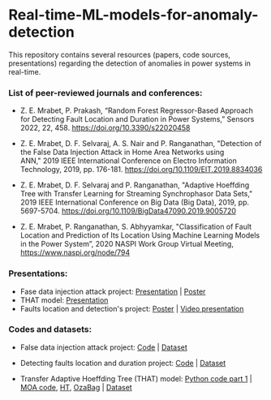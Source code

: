 # Real-time-ML-models-for-anomaly-detection

This repository contains several resources (papers, code sources, presentations) regarding the detection of anomalies in power systems in real-time. 

### List of peer-reviewed journals and conferences: 

- Z. E. Mrabet, P. Prakash, “Random Forest Regressor-Based Approach for Detecting Fault Location and Duration in Power Systems,” Sensors 2022, 22, 458. https://doi.org/10.3390/s22020458

- Z. E. Mrabet, D. F. Selvaraj, A. S. Nair and P. Ranganathan, "Detection of the False Data Injection Attack in Home Area Networks using ANN," 2019  IEEE International Conference on Electro Information Technology, 2019, pp. 176-181. https://doi.org/10.1109/EIT.2019.8834036

- Z. E. Mrabet, D. F. Selvaraj and P. Ranganathan, "Adaptive Hoeffding Tree with Transfer Learning for Streaming Synchrophasor Data Sets," 2019 IEEE International Conference on Big Data (Big Data), 2019, pp. 5697-5704. https://doi.org/10.1109/BigData47090.2019.9005720

- Z. E. Mrabet, P. Ranganathan, S. Abhyyamkar, "Classification of Fault Location and Prediction of Its Location Using Machine Learning Models in the Power System”, 2020 NASPI Work Group Virtual Meeting, https://www.naspi.org/node/794

### Presentations:

- Fase data injection attack project: [Presentation](https://github.com/zakaria-grid/Real-Time-ML-models-for-anomaly-detection/blob/main/%20FDI%20Attack%20Presentation.pdf) | [Poster](https://github.com/zakaria-grid/Real-Time-ML-models-for-anomaly-detection/blob/main/FDI%20Poster%20.pdf)
- THAT model: [Presentation](https://github.com/zakaria-grid/Real-Time-ML-models-for-anomaly-detection/blob/main/RTML%20presentation.pdf)
- Faults location and detection's project: [Poster](https://github.com/zakaria-grid/Real-Time-ML-models-for-anomaly-detection/blob/main/NASPI.pdf) | [Video presentation](https://youtu.be/Lwruwu90KJI)

### Codes and datasets: 

- False data injection attack project: [Code](https://github.com/zakaria-grid/Real-Time-ML-models-for-anomaly-detection/blob/main/FDI_Code.ipynb) | [Dataset](https://github.com/zakaria-grid/Real-Time-ML-models-for-anomaly-detection/blob/main/FDI_dataset.csv)

- Detecting faults location and duration project: [Code](https://github.com/zakaria-grid/Real-Time-ML-models-for-anomaly-detection/blob/main/RFR_Project.ipynb) | [Dataset](https://github.com/zakaria-grid/Real-Time-ML-models-for-anomaly-detection/blob/main/Fault%20location%20and%20duration%20dataset.csv)

- Transfer Adaptive Hoeffding Tree (THAT) model: [Python code part 1](https://github.com/zakaria-grid/Real-Time-ML-models-for-anomaly-detection/blob/main/HT.ipynb)
| [MOA code](https://github.com/zakaria-grid/Real-Time-ML-models-for-anomaly-detection/blob/main/MOA%20command.txt), [HT](https://github.com/zakaria-grid/Real-Time-ML-models-for-anomaly-detection/blob/main/HT.txt), [OzaBag](https://github.com/zakaria-grid/Real-Time-ML-models-for-anomaly-detection/blob/main/OzaBag.txt)
| [Dataset](https://github.com/zakaria-grid/Real-Time-ML-models-for-anomaly-detection/blob/main/Dataset7_4signatures.csv)
